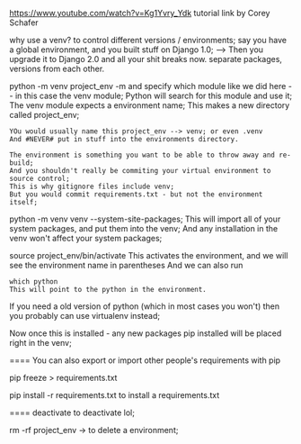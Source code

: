 
https://www.youtube.com/watch?v=Kg1Yvry_Ydk
tutorial link by Corey Schafer

why use a venv?
to control different versions / environments;
say you have a global environment, and you built stuff on Django 1.0; -->
Then you upgrade it to Django 2.0 and all your shit breaks now.
separate packages, versions from each other.



python -m venv project_env
    -m and specify which module like we did here -- in this case the venv module;
    Python will search for this module and use it;
    The venv module expects a environment name;
    This makes a new directory called project_env;

    YOu would usually name this project_env --> venv; or even .venv
    And #NEVER# put in stuff into the environments directory.

    The environment is something you want to be able to throw away and re-build;
    And you shouldn't really be commiting your virtual environment to source control;
    This is why gitignore files include venv;
    But you would commit requirements.txt - but not the environment itself;


python -m venv venv --system-site-packages;
    This will import all of your system packages, and put them into the venv;
    And any installation in the venv won't affect your system packages;




source project_env/bin/activate
    This activates the environment, and we will see the environment name in parentheses
    And we can also run

    which python
    This will point to the python in the environment.


If you need a old version of python (which in most cases you won't) then you probably can use virtualenv instead;

Now once this is installed - any new packages pip installed will be placed right in the venv;





====
You can also export or import other people's requirements with pip

pip freeze > requirements.txt


pip install -r requirements.txt
    to install a requirements.txt




====
deactivate
to deactivate lol;

rm -rf project_env -> to delete a environment;



